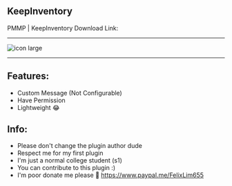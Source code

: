 ## KeepInventory
PMMP | KeepInventory
Download Link: 

---

![icon large](https://i.ibb.co/JFrzWNd/icon.png)

---

## Features:
- Custom Message (Not Configurable)
- Have Permission
- Lightweight 😂

## Info:
- Please don't change the plugin author dude
- Respect me for my first plugin
- I'm just a normal college student (s1)
- You can contribute to this plugin :)
- I'm poor donate me please 🥺 https://www.paypal.me/FelixLim655
